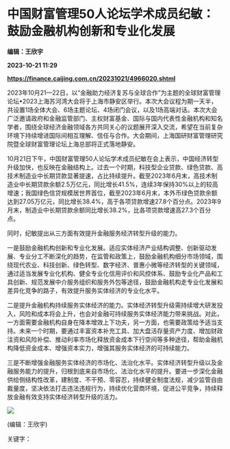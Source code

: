 # 中国财富管理50人论坛学术成员纪敏：鼓励金融机构创新和专业化发展
**编辑：王欣宇**

**2023-10-21 11:29**

**https://finance.caijing.com.cn/20231021/4966020.shtml**

2023年10月21—22日，以“金融助力经济复苏与全球合作”为主题的全球财富管理论坛•2023上海苏河湾大会将于上海市静安区举行。本次大会议程为期一天半，共设置1场全体大会、6场主题论坛、4场闭门会议，以及1场高端对话。本次大会广泛邀请政府和金融监管部门、主权财富基金、国际与国内代表性金融机构和知名学者，围绕全球经济金融领域各方共同关心的议题展开深入交流，希望在当前复杂环境下持续增进国际间相互理解、信任与合作。大会期间，上海国研财富管理研究院暨全球财富管理论坛上海总部将正式落地静安。

10月21日下午，中国财富管理50人论坛学术成员纪敏在会上表示，中国经济转型升级加快，也反映在金融结构上。过去一个时期，科技型企业贷款、绿色贷款、高技术制造业中长期贷款显著提速，占比持续提升。截至2023年6月末，高技术制造业中长期贷款余额2.5万亿元，同比增长41.5%，连续3年保持30%以上的较高增速；我国绿色信贷规模居世界首位，截至2023年6月末，本外币绿色贷款余额达到27.05万亿元，同比增长38.4%，高于各项贷款增速27.8个百分点。2023年9月末，制造业中长期贷款余额同比增长38.2%，比各项贷款增速高27.3个百分点。

同时，纪敏提出从三方面有效提升金融服务经济转型升级的能力。

一是鼓励金融机构创新和专业化发展。适应实体经济产业结构调整、创新驱动发展、专业分工不断深化的趋势，在监管和政策上，鼓励金融机构细分市场领域，围绕现代农业、科技创新、绿色转型、数字经济、普惠小微等经济转型的关键领域，通过适当发展专业化机构、健全专业化信用评价和风控体系、鼓励专业化产品和工具创新、规范发展中介服务组织和服务外包等途径，鼓励金融机构走专业化发展和差异化竞争的路子，有效提升服务实体经济的专业化水平。

二是提升金融机构持续服务实体经济的能力。实体经济转型升级需持续增大研发投入，风险和成本将会上升，也会对金融可持续服务实体经济能力带来挑战。对此，一方面需要金融机构自身在降本增效上下功夫，另一方面，也需要政策给予适当支持。未来一个时期，要通过丰富资本补充工具、加大盘活存量资产力度、增加财政注资和风险补偿、推动利率市场化释放资金成本下行空间等多种途径，帮助金融机构降低资金成本、增强资本实力，增强其服务实体经济的可持续能力。

三是不断增强金融服务实体经济的市场化、法治化水平。实体经济转型升级以及金融服务能力的提升，归根到底来自市场化、法治化水平的提升。要进一步深化金融供给侧结构性改革，建制度、不干预、零容忍，持续健全制度法规，减少监管自由裁量度，坚决依法打击违法违规行为，持续优化营商环境，促进公平竞争，持续释放金融有效支持实体经济转型升级的活力。

![](https://tx1.cdn.caijing.com.cn/2014-03-27/114048455.jpg)

(编辑：王欣宇)

关键字：